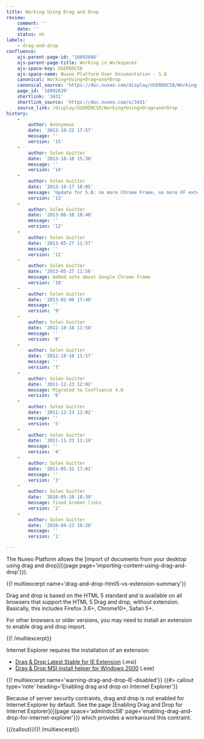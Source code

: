 ```yaml
---
title: Working Using Drag and Drop
review:
    comment: ''
    date: ''
    status: ok
labels:
    - drag-and-drop
confluence:
    ajs-parent-page-id: '16092666'
    ajs-parent-page-title: Working in Workspaces
    ajs-space-key: USERDOC58
    ajs-space-name: Nuxeo Platform User Documentation - 5.8
    canonical: Working+Using+Drag+and+Drop
    canonical_source: 'https://doc.nuxeo.com/display/USERDOC58/Working+Using+Drag+and+Drop'
    page_id: '16092639'
    shortlink: '3431'
    shortlink_source: 'https://doc.nuxeo.com/x/3431'
    source_link: /display/USERDOC58/Working+Using+Drag+and+Drop
history:
    - 
        author: Anonymous
        date: '2013-10-22 17:57'
        message: ''
        version: '15'
    - 
        author: Solen Guitter
        date: '2013-10-18 15:38'
        message: ''
        version: '14'
    - 
        author: Solen Guitter
        date: '2013-10-17 18:05'
        message: 'Update for 5.8: no more Chrome Frame, no more FF extension'
        version: '13'
    - 
        author: Solen Guitter
        date: '2013-06-18 18:40'
        message: ''
        version: '12'
    - 
        author: Solen Guitter
        date: '2013-05-27 11:57'
        message: ''
        version: '11'
    - 
        author: Solen Guitter
        date: '2013-05-27 11:56'
        message: Added note about Google Chrome Frame
        version: '10'
    - 
        author: Solen Guitter
        date: '2013-02-06 17:48'
        message: ''
        version: '9'
    - 
        author: Solen Guitter
        date: '2012-10-18 11:58'
        message: ''
        version: '8'
    - 
        author: Solen Guitter
        date: '2012-10-18 11:57'
        message: ''
        version: '7'
    - 
        author: Solen Guitter
        date: '2011-12-23 12:02'
        message: Migrated to Confluence 4.0
        version: '6'
    - 
        author: Solen Guitter
        date: '2011-12-23 12:02'
        message: ''
        version: '5'
    - 
        author: Solen Guitter
        date: '2011-11-23 11:19'
        message: ''
        version: '4'
    - 
        author: Solen Guitter
        date: '2011-05-31 17:01'
        message: ''
        version: '3'
    - 
        author: Solen Guitter
        date: '2010-05-10 18:39'
        message: fixed broken links
        version: '2'
    - 
        author: Solen Guitter
        date: '2010-04-23 18:20'
        message: ''
        version: '1'

---
```

The Nuxeo Platform allows the [import of documents from your desktop using drag and drop]({{page page='importing-content-using-drag-and-drop'}}).

{{! multiexcerpt name='drag-and-drop-html5-vs-extension-summary'}}

Drag and drop is based on the HTML 5 standard and is available on all browsers that support the HTML 5 Drag and drop, without extension. Basically, this includes Firefox 3.6+, Chrome10+, Safari 5+.

For other browsers or older versions,&nbsp;you may need to install an extension to enable drag and drop import.

{{! /multiexcerpt}}

Internet Explorer requires the installation of an extension:

*   [Drag & Drop Latest Stable for IE Extension](http://download.nuxeo.org/desktop-integration/drag-drop/msie/Nuxeo-MSIEBrowserExtension-latest-stable.msi) (.msi)
*   [Drag & Drop MSI install helper for Windows 2000](http://download.nuxeo.org/desktop-integration/drag-drop/msie/Nuxeo-MSIEBrowserExtension-latest-stable.exe) (.exe)

{{! multiexcerpt name='warning-drag-and-drop-IE-disabled'}} {{#> callout type='note' heading='Enabling drag and drop on Internet Explorer'}}

Because of server security contraints, drag and drop is not enabled for Internet Explorer by default. See the page [Enabling Drag and Drop for Internet Explorer]({{page space='admindoc58' page='enabling-drag-and-drop-for-internet-explorer'}}) which provides a workaround this contraint.

{{/callout}}{{! /multiexcerpt}}

&nbsp;

&nbsp;